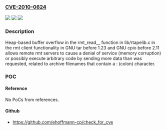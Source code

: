 ### [CVE-2010-0624](https://cve.mitre.org/cgi-bin/cvename.cgi?name=CVE-2010-0624)
![](https://img.shields.io/static/v1?label=Product&message=n%2Fa&color=blue)
![](https://img.shields.io/static/v1?label=Version&message=n%2Fa&color=blue)
![](https://img.shields.io/static/v1?label=Vulnerability&message=n%2Fa&color=brighgreen)

### Description

Heap-based buffer overflow in the rmt_read__ function in lib/rtapelib.c in the rmt client functionality in GNU tar before 1.23 and GNU cpio before 2.11 allows remote rmt servers to cause a denial of service (memory corruption) or possibly execute arbitrary code by sending more data than was requested, related to archive filenames that contain a : (colon) character.

### POC

#### Reference
No PoCs from references.

#### Github
- https://github.com/ehoffmann-cp/check_for_cve


